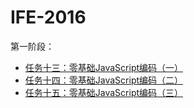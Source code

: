 # IFE-2016
第一阶段：<br/>
* [任务十三：零基础JavaScript编码（一）](https://yangrenmu.github.io/IFE-2016/第二阶段/task13/index.html "task13")
* [任务十四：零基础JavaScript编码（二）](https://yangrenmu.github.io/IFE-2016/第二阶段/task14/index.html "task14")
* [任务十五：零基础JavaScript编码（三）](https://yangrenmu.github.io/IFE-2016/第二阶段/task15/index.html "task15")


